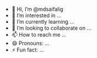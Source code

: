 - 👋 Hi, I’m @mdsaifalig
- 👀 I’m interested in ...
- 🌱 I’m currently learning ...
- 💞️ I’m looking to collaborate on ...
- 📫 How to reach me ...
- 😄 Pronouns: ...
- ⚡ Fun fact: ...

<!---
mdsaifalig/mdsaifalig is a ✨ special ✨ repository because its `README.md` (this file) appears on your GitHub profile.
You can click the Preview link to take a look at your changes.
--->
